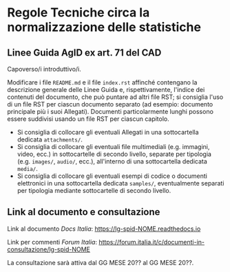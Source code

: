 # Regole Tecniche circa la normalizzazione delle statistiche
## Linee Guida AgID ex art. 71 del CAD

Capoverso/i introduttivo/i.

Modificare i file `README.md` e il file `index.rst` affinché contengano la descrizione generale delle Linee Guida e, rispettivamente, l'indice dei contenuti del documento, che può puntare ad altri file RST; si consiglia l'uso di un file RST per ciascun documento separato (ad esempio: documento principale più i suoi Allegati). Documenti particolarmente lunghi possono essere suddivisi usando un file RST per ciascun capitolo.

 * Si consiglia di collocare gli eventuali Allegati in una sottocartella dedicata `attachments/`.
 * Si consiglia di collocare gli eventuali file multimediali (e.g. immagini, video, ecc.) in sottocartelle di secondo livello, separate per tipologia (e.g. `images/`, `audio/`, ecc.), all'interno di una sottocartella dedicata `media/`.
 * Si consiglia di collocare gli eventuali esempi di codice o documenti elettronici in una sottocartella dedicata `samples/`, eventualmente separati per tipologia mediante sottocartelle di secondo livello.

## Link al documento e consultazione

Link al documento *Docs Italia*: https://lg-spid-NOME.readthedocs.io

Link per commenti *Forum Italia*: https://forum.italia.it/c/documenti-in-consultazione/lg-spid-NOME

La consultazione sarà attiva dal GG MESE 20?? al GG MESE 20??.
